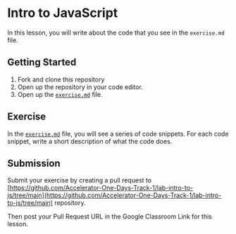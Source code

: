 # Intro to JavaScript

In this lesson, you will write about the code that you see in the `exercise.md` file.


## Getting Started

1. Fork and clone this repository
1. Open up the repository in your code editor.
1. Open up the [`exercise.md`](exercise.md) file.

## Exercise

In the [`exercise.md`](exercise.md) file, you will see a series of code snippets. For each code snippet, write a short description of what the code does.

## Submission

Submit your exercise by creating a pull request to [https://github.com/Accelerator-One-Days-Track-1/lab-intro-to-js/tree/main](https://github.com/Accelerator-One-Days-Track-1/lab-intro-to-js/tree/main) repository.

Then post your Pull Request URL in the Google Classroom Link for this lesson.
